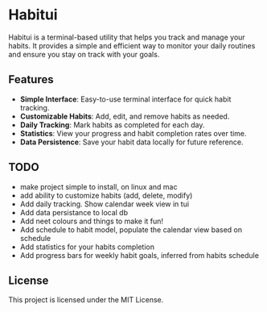# Habitui

Habitui is a terminal-based utility that helps you track and manage your habits. It provides a simple and efficient way to monitor your daily routines and ensure you stay on track with your goals.

## Features

- **Simple Interface**: Easy-to-use terminal interface for quick habit tracking.
- **Customizable Habits**: Add, edit, and remove habits as needed.
- **Daily Tracking**: Mark habits as completed for each day.
- **Statistics**: View your progress and habit completion rates over time.
- **Data Persistence**: Save your habit data locally for future reference.

## TODO

- make project simple to install, on linux and mac
- add ability to customize habits (add, delete, modify)
- Add daily tracking. Show calendar week view in tui
- Add data persistance to local db
- Add neet colours and things to make it fun!
- Add schedule to habit model, populate the calendar view based on schedule
- Add statistics for your habits completion
- Add progress bars for weekly habit goals, inferred from habits schedule

## License

This project is licensed under the MIT License.
